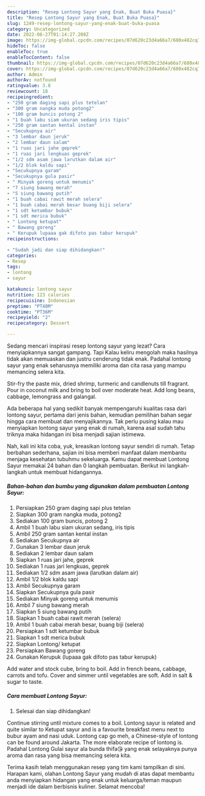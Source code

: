 ```yaml
---
description: "Resep Lontong Sayur yang Enak, Buat Buka Puasa}"
title: "Resep Lontong Sayur yang Enak, Buat Buka Puasa}"
slug: 1249-resep-lontong-sayur-yang-enak-buat-buka-puasa
category: Uncategorized
date: 2022-06-27T01:14:27.208Z
image: https://img-global.cpcdn.com/recipes/07d620c23d4a66a7/680x482cq70/lontong-sayur-foto-resep-utama.jpg
hideToc: false
enableToc: true
enableTocContent: false
thumbnail: https://img-global.cpcdn.com/recipes/07d620c23d4a66a7/680x482cq70/lontong-sayur-foto-resep-utama.jpg
cover: https://img-global.cpcdn.com/recipes/07d620c23d4a66a7/680x482cq70/lontong-sayur-foto-resep-utama.jpg
author: Admin
authorAv: notfound
ratingvalue: 3.8
reviewcount: 18
recipeingredient:
- "250 gram daging sapi plus tetelan"
- "300 gram nangka muda potong2"
- "100 gram buncis potong 2"
- "1 buah labu siam ukuran sedang iris tipis"
- "250 gram santan kental instan"
- "Secukupnya air"
- "3 lembar daun jeruk"
- "2 lembar daun salam"
- "1 ruas jari jahe geprek"
- "1 ruas jari lengkuas geprek"
- "1/2 sdm asam jawa larutkan dalam air"
- "1/2 blok kaldu sapi"
- "Secukupnya garam"
- "Secukupnya gula pasir"
- " Minyak goreng untuk menumis"
- "7 siung bawang merah"
- "5 siung bawang putih"
- "1 buah cabai rawit merah selera"
- "1 buah cabai merah besar buang biji selera"
- "1 sdt ketumbar bubuk"
- "1 sdt merica bubuk"
- " Lontong ketupat"
- " Bawang goreng"
- " Kerupuk lupaaa gak difoto pas tabur kerupuk"
recipeinstructions:

- "Sudah jadi dan siap dihidangkan!"
categories:
- Resep
tags:
- lontong
- sayur

katakunci: lontong sayur 
nutrition: 123 calories
recipecuisine: Indonesian
preptime: "PT40M"
cooktime: "PT36M"
recipeyield: "2"
recipecategory: Dessert

---
```



Sedang mencari inspirasi resep lontong sayur yang lezat? Cara menyiapkannya sangat gampang. Tapi Kalau keliru mengolah maka hasilnya tidak akan memuaskan dan justru cenderung tidak enak. Padahal lontong sayur yang enak seharusnya memiliki aroma dan cita rasa yang mampu memancing selera kita.


Stir-fry the paste mix, dried shrimp, turmeric and candlenuts till fragrant. Pour in coconut milk and bring to boil over moderate heat. Add long beans, cabbage, lemongrass and galangal.

Ada beberapa hal yang sedikit banyak mempengaruhi kualitas rasa dari lontong sayur, pertama dari jenis bahan, kemudian pemilihan bahan segar hingga cara membuat dan menyajikannya. Tak perlu pusing kalau mau menyiapkan lontong sayur yang enak di rumah, karena asal sudah tahu triknya maka hidangan ini bisa menjadi sajian istimewa.


Nah, kali ini kita coba, yuk, kreasikan lontong sayur sendiri di rumah. Tetap berbahan sederhana, sajian ini bisa memberi manfaat dalam membantu menjaga kesehatan tubuhmu sekeluarga. Kamu dapat membuat Lontong Sayur memakai 24 bahan dan 0 langkah pembuatan. Berikut ini langkah-langkah untuk membuat hidangannya.

<!--inarticleads1-->

##### Bahan-bahan dan bumbu yang digunakan dalam pembuatan Lontong Sayur:

1. Persiapkan 250 gram daging sapi plus tetelan
1. Siapkan 300 gram nangka muda, potong2
1. Sediakan 100 gram buncis, potong 2
1. Ambil 1 buah labu siam ukuran sedang, iris tipis
1. Ambil 250 gram santan kental instan
1. Sediakan Secukupnya air
1. Gunakan 3 lembar daun jeruk
1. Sediakan 2 lembar daun salam
1. Siapkan 1 ruas jari jahe, geprek
1. Sediakan 1 ruas jari lengkuas, geprek
1. Sediakan 1/2 sdm asam jawa (larutkan dalam air)
1. Ambil 1/2 blok kaldu sapi
1. Ambil Secukupnya garam
1. Siapkan Secukupnya gula pasir
1. Sediakan  Minyak goreng untuk menumis
1. Ambil 7 siung bawang merah
1. Siapkan 5 siung bawang putih
1. Siapkan 1 buah cabai rawit merah (selera)
1. Ambil 1 buah cabai merah besar, buang biji (selera)
1. Persiapkan 1 sdt ketumbar bubuk
1. Siapkan 1 sdt merica bubuk
1. Siapkan  Lontong/ ketupat
1. Persiapkan  Bawang goreng
1. Gunakan  Kerupuk (lupaaa gak difoto pas tabur kerupuk)


Add water and stock cube, bring to boil. Add in french beans, cabbage, carrots and tofu. Cover and simmer until vegetables are soft. Add in salt &amp; sugar to taste. 

<!--inarticleads2-->

##### Cara membuat Lontong Sayur:


1. Selesai dan siap dihidangkan!

Continue stirring until mixture comes to a boil. Lontong sayur is related and quite similar to Ketupat sayur and is a favourite breakfast menu next to bubur ayam and nasi uduk. Lontong cap go meh, a Chinese-style of lontong can be found around Jakarta. The more elaborate recipe of lontong is. Padahal Lontong Gulai sayur ala bunda thifa😘 yang enak selayaknya punya aroma dan rasa yang bisa memancing selera kita. 

Terima kasih telah menggunakan resep yang tim kami tampilkan di sini. Harapan kami, olahan Lontong Sayur yang mudah di atas dapat membantu anda menyiapkan hidangan yang enak untuk keluarga/teman maupun menjadi ide dalam berbisnis kuliner. Selamat mencoba!
